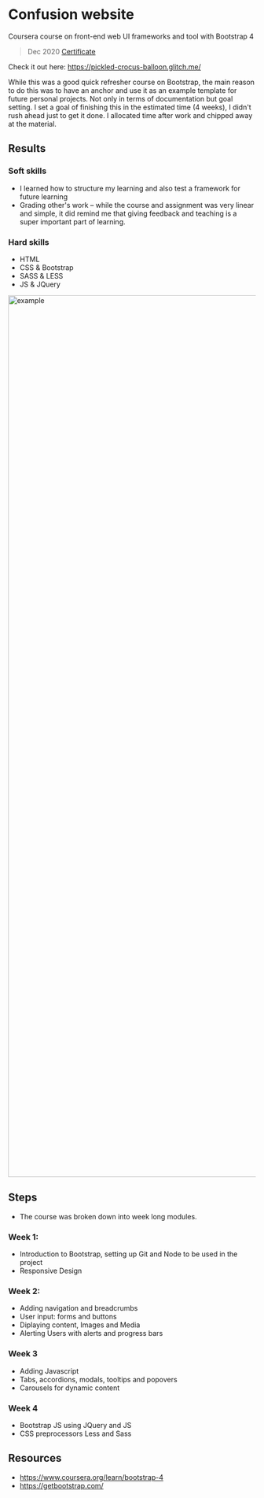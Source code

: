 # Confusion website
Coursera course on front-end web UI frameworks and tool  with Bootstrap 4

> Dec 2020 [Certificate](https://www.coursera.org/account/accomplishments/verify/J2JMAVBNPADC)

Check it out here: https://pickled-crocus-balloon.glitch.me/

While this was a good quick refresher course on Bootstrap, the main reason to do this was to have an anchor and use it as an example template for future personal projects. Not only in terms of documentation but goal setting. I set a goal of finishing this in the estimated time (4 weeks), I didn't rush ahead just to get it done. I allocated time after work and chipped away at the material.

## Results
### Soft skills
* I learned how to structure my learning and also test a framework for future learning
* Grading other's work – while the course and assignment was very linear and simple, it did remind me that giving feedback and teaching is a super important part of learning.

### Hard skills
* HTML
* CSS & Bootstrap
* SASS & LESS
* JS & JQuery

<img width="1792" alt="example" src="https://user-images.githubusercontent.com/15721687/100963824-5f3cc600-357b-11eb-8c4c-19869cb247c4.png">

## Steps
* The course was broken down into week long modules. 

### Week 1:
* Introduction to Bootstrap, setting up Git and Node to be used in the project
* Responsive Design

### Week 2:
* Adding navigation and breadcrumbs
* User input: forms and buttons 
* Diplaying content, Images and Media 
* Alerting Users with alerts and progress bars

### Week 3
* Adding Javascript
* Tabs, accordions, modals, tooltips and popovers
* Carousels for dynamic content

### Week 4
* Bootstrap JS using JQuery and JS
* CSS preprocessors Less and Sass

## Resources

* https://www.coursera.org/learn/bootstrap-4
* https://getbootstrap.com/

